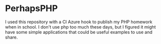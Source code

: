 # PerhapsPHP

I used this repository with a CI Azure hook to publish my PHP homework when in school. I don't use php too much these days, but I figured it might have some simple applications that could be useful examples to use and share.
